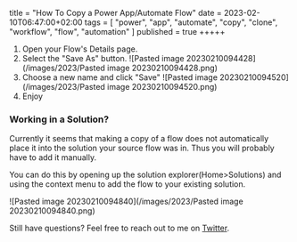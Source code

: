 title = "How To Copy a Power App/Automate Flow"
date = 2023-02-10T06:47:00+02:00
tags = [
    "power",
    "app",
    "automate",
    "copy",
    "clone",
    "workflow",
    "flow",
    "automation"
]
published = true
+++++

1. Open your Flow's Details page.
2. Select the "Save As" button.
![Pasted image 20230210094428](/images/2023/Pasted image 20230210094428.png)
3. Choose a new name and click "Save"
![Pasted image 20230210094520](/images/2023/Pasted image 20230210094520.png)
4. Enjoy

### Working in a Solution?

Currently it seems that making a copy of a flow does not automatically place it into the solution your source flow was in. Thus you will probably have to add it manually.

You can do this by opening up the solution explorer(Home>Solutions) and using the context menu to add the flow to your existing solution.

![Pasted image 20230210094840](/images/2023/Pasted image 20230210094840.png)

Still have questions? Feel free to reach out to me on [Twitter](https://twitter.com/Ryanb58).